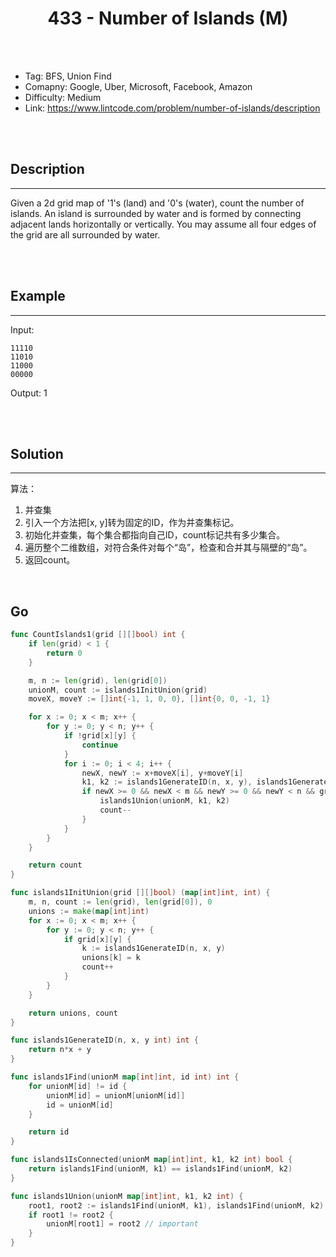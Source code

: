 # <center>433 - Number of Islands (M)</center> 



<br></br>

* Tag: BFS, Union Find
* Comapny: Google, Uber, Microsoft, Facebook, Amazon
* Difficulty: Medium
* Link: https://www.lintcode.com/problem/number-of-islands/description

<br></br>



## Description
----
Given a 2d grid map of '1's (land) and '0's (water), count the number of islands. An island is surrounded by water and is formed by connecting adjacent lands horizontally or vertically. You may assume all four edges of the grid are all surrounded by water.

<br></br>



## Example
----
Input:

```
11110
11010
11000
00000
```

Output: 1

<br></br>



## Solution
----
算法：
1. 并查集
2. 引入一个方法把[x, y]转为固定的ID，作为并查集标记。
3. 初始化并查集，每个集合都指向自己ID，count标记共有多少集合。
4. 遍历整个二维数组，对符合条件对每个“岛”，检查和合并其与隔壁的“岛”。
5. 返回count。

<br>


## Go
```go
func CountIslands1(grid [][]bool) int {
	if len(grid) < 1 {
		return 0
	}

	m, n := len(grid), len(grid[0])
	unionM, count := islands1InitUnion(grid)
	moveX, moveY := []int{-1, 1, 0, 0}, []int{0, 0, -1, 1}

	for x := 0; x < m; x++ {
		for y := 0; y < n; y++ {
			if !grid[x][y] {
				continue
			}
			for i := 0; i < 4; i++ {
				newX, newY := x+moveX[i], y+moveY[i]
				k1, k2 := islands1GenerateID(n, x, y), islands1GenerateID(n, newX, newY)
				if newX >= 0 && newX < m && newY >= 0 && newY < n && grid[newX][newY] && !islands1IsConnected(unionM, k1, k2) {
					islands1Union(unionM, k1, k2)
					count--
				}
			}
		}
	}

	return count
}

func islands1InitUnion(grid [][]bool) (map[int]int, int) {
	m, n, count := len(grid), len(grid[0]), 0
	unions := make(map[int]int)
	for x := 0; x < m; x++ {
		for y := 0; y < n; y++ {
			if grid[x][y] {
				k := islands1GenerateID(n, x, y)
				unions[k] = k
				count++
			}
		}
	}

	return unions, count
}

func islands1GenerateID(n, x, y int) int {
	return n*x + y
}

func islands1Find(unionM map[int]int, id int) int {
	for unionM[id] != id {
		unionM[id] = unionM[unionM[id]]
		id = unionM[id]
	}

	return id
}

func islands1IsConnected(unionM map[int]int, k1, k2 int) bool {
	return islands1Find(unionM, k1) == islands1Find(unionM, k2)
}

func islands1Union(unionM map[int]int, k1, k2 int) {
	root1, root2 := islands1Find(unionM, k1), islands1Find(unionM, k2)
	if root1 != root2 {
		unionM[root1] = root2 // important
	}
}
```
